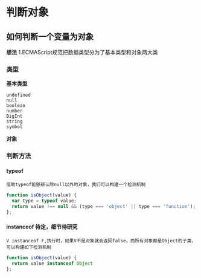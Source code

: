 # 判断对象

## 如何判断一个变量为对象
**想法**
1.ECMAScript规范把数据类型分为了基本类型和对象两大类

### 类型
**基本类型**

    undefined
    null
    boolean
    number
    BigInt
    string
    symbol

**对象**

### 判断方法

#### typeof
`借助typeof能够辨认除null以外的对象，我们可以构建一个检测机制`
```js
function isObject(value) {
  var type = typeof value;
  return value !== null && (type === 'object' || type === 'function');
};
```

#### instanceof 待定，细节待研究
`V instanceof F,执行时，如果V不是对象就会返回false，而所有对象都是Object的子类，可以构建如下检测机制`
```js
function isObject(value) {
  return value instanceof Object
};
```